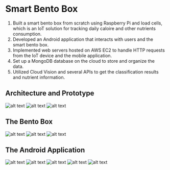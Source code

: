 # Smart Bento Box

1. Built a smart bento box from scratch using Raspberry Pi and load cells, which is an IoT solution for tracking daily caloire and other nutrients consumption.
2. Developed an Android application that interacts with users and the smart bento box.
3. Implemented web servers hosted on AWS EC2 to handle HTTP requests from the IoT device and the mobile application.
4. Set up a MongoDB database on the cloud to store and organize the data.
5. Utilized Cloud Vision and several APIs to get the classification results and nutrient information.

## Architecture and Prototype
[architecture]:https://github.com/TIANBOQIU/IoT-Projets/tree/master/SmartBentoBox/images/architecture.png "Architecture"
[prototype]:https://github.com/TIANBOQIU/IoT-Projets/tree/master/SmartBentoBox/images/prototype.png "Prototype"
[app1]:https://github.com/TIANBOQIU/IoT-Projets/tree/master/SmartBentoBox/images/abstract2.png "App Demo"
![alt text][architecture]
![alt text][prototype]
![alt text][app1]
## The Bento Box
[bento]: https://github.com/TIANBOQIU/IoT-Projets/tree/master/SmartBentoBox/images/thebento.jpg "Structure"
[hx711]: https://github.com/TIANBOQIU/IoT-Projets/tree/master/SmartBentoBox/images/hx711.jpg "HX711 amplifiers"
[loadcells]: https://github.com/TIANBOQIU/IoT-Projets/tree/master/SmartBentoBox/images/loadcells.jpg "load cells"
![alt text][bento]
![alt text][hx711]
![alt text][loadcells]
## The Android Application
[app2]: https://github.com/TIANBOQIU/IoT-Projets/tree/master/SmartBentoBox/images/app2.jpg
[app3]: https://github.com/TIANBOQIU/IoT-Projets/tree/master/SmartBentoBox/images/app3.jpg
[app4]: https://github.com/TIANBOQIU/IoT-Projets/tree/master/SmartBentoBox/images/app4.jpg
[app5]: https://github.com/TIANBOQIU/IoT-Projets/tree/master/SmartBentoBox/images/app5.jpg
[app6]: https://github.com/TIANBOQIU/IoT-Projets/tree/master/SmartBentoBox/images/app6.jpg
![alt text][app2]
![alt text][app3]
![alt text][app4]
![alt text][app5]
![alt text][app6]
